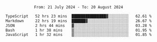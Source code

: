 <div align="center">
<p style="text-align: center;">
<!--START_SECTION:waka-->

```txt
From: 21 July 2024 - To: 20 August 2024

TypeScript   52 hrs 23 mins  ███████████████▓░░░░░░░░░   62.61 %
Markdown     22 hrs 19 mins  ██████▓░░░░░░░░░░░░░░░░░░   26.67 %
JSON         2 hrs 44 mins   ▓░░░░░░░░░░░░░░░░░░░░░░░░   03.28 %
Bash         1 hr 38 mins    ▒░░░░░░░░░░░░░░░░░░░░░░░░   01.95 %
JavaScript   1 hr 32 mins    ▒░░░░░░░░░░░░░░░░░░░░░░░░   01.85 %
```

<!--END_SECTION:waka-->
</p>
</div>
